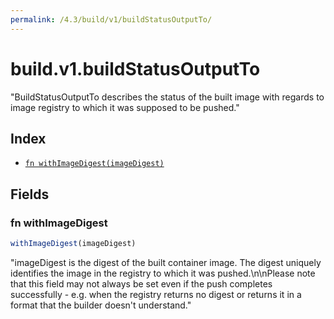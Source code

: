 ```yaml
---
permalink: /4.3/build/v1/buildStatusOutputTo/
---
```


# build.v1.buildStatusOutputTo

"BuildStatusOutputTo describes the status of the built image with regards to image registry to which it was supposed to be pushed."

## Index

* [`fn withImageDigest(imageDigest)`](#fn-withimagedigest)

## Fields

### fn withImageDigest

```ts
withImageDigest(imageDigest)
```

"imageDigest is the digest of the built container image. The digest uniquely identifies the image in the registry to which it was pushed.\n\nPlease note that this field may not always be set even if the push completes successfully - e.g. when the registry returns no digest or returns it in a format that the builder doesn't understand."